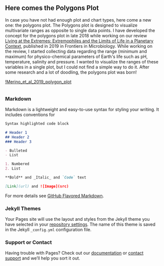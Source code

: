## Here comes the Polygons Plot

In case you have not had enough plot and chart types, here come a new one: the polygons plot. The Polygons plot is designed to visualize multivariate ranges as opposite to single data points. I have developed the concept for the polygons plot in late 2018 while working on our review [Living at the Extremes: Extremophiles and the Limits of Life in a Planetary Context](https://www.frontiersin.org/articles/10.3389/fmicb.2019.00780/full), published in 2019 in Frontiers in Microbiology. While working on the review, I started collecting data regarding the range (minimum and maximum) for physico-chemical parameters of Earth's life such as pH, temperature, salinity and pressure. I wanted to visualize the ranges of these variables in a single plot, but I could not find a simple way to do it. After some research and a lot of doodling, the polygons plot was born!

[!Merino_et_al_2019_polygon_plot](https://www.frontiersin.org/files/Articles/447668/fmicb-10-00780-HTML-r2/image_m/fmicb-10-00780-g002.jpg)

<img src="https://www.frontiersin.org/files/Articles/447668/fmicb-10-00780-HTML-r2/image_m/fmicb-10-00780-g002.jpg" class="img-responsive" alt=""> </div>

### Markdown

Markdown is a lightweight and easy-to-use syntax for styling your writing. It includes conventions for

```markdown
Syntax highlighted code block

# Header 1
## Header 2
### Header 3

- Bulleted
- List

1. Numbered
2. List

**Bold** and _Italic_ and `Code` text

[Link](url) and ![Image](src)
```

For more details see [GitHub Flavored Markdown](https://guides.github.com/features/mastering-markdown/).

### Jekyll Themes

Your Pages site will use the layout and styles from the Jekyll theme you have selected in your [repository settings](https://github.com/giovannellilab/polygonsplot/settings/pages). The name of this theme is saved in the Jekyll `_config.yml` configuration file.

### Support or Contact

Having trouble with Pages? Check out our [documentation](https://docs.github.com/categories/github-pages-basics/) or [contact support](https://support.github.com/contact) and we’ll help you sort it out.
